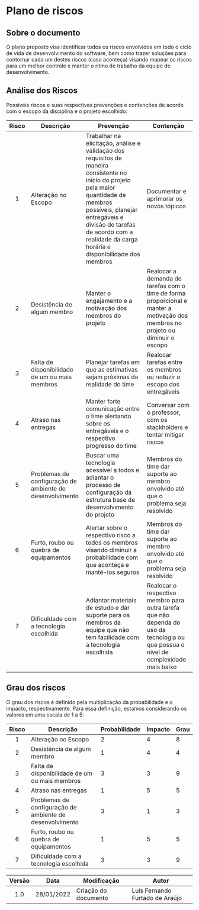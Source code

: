 # Plano de riscos

## Sobre o documento

O plano proposto visa identificar todos os riscos envolvidos em todo o ciclo de vida de desenvolvimento do software, bem como trazer soluções para contornar cada um destes riscos (caso aconteça) visando mapear os riscos para um melhor controle e manter o ritmo de trabalho da equipe de desenvolvimento.


## Análise dos Riscos
Possíveis riscos e suas respectivas prevenções e contenções de acordo com o escopo da disciplina e o projeto escolhido:

| Risco | Descrição       | Prevenção          | Contenção           |
| :----: | ---------- | -------------------- | --------------- |
|  1  | Alteração no Escopo | Trabalhar na elicitação, análise e validação dos requisitos de maneira consistente no início do projeto pela maior quantidade de membros possíveis, planejar entregáveis e divisão de tarefas de acordo com a realidade da carga horária e disponibilidade dos membros | Documentar e aprimorar os novos tópicos
|  2  | Desistência de algum membro | Manter o engajamento e a motivação dos membros do projeto | Realocar a demanda de tarefas com o time de forma proporcional e manter a motivação dos membros no projeto ou diminuir o escopo |
|  3  | Falta de disponibilidade de um ou mais membros | Planejar tarefas em que as estimativas sejam próximas da realidade do time | Realocar tarefas entre os membros ou reduzir o escopo dos entregáveis
|  4  | Atraso nas entregas | Manter forte comunicação entre o time alertando sobre os entregáveis e o respectivo progresso do time  | Conversar com o professor, com os stackholders e tentar mitigar riscos
|  5  | Problemas de configuração de ambiente de desenvolvimento | Buscar uma tecnologia acessível a todos e adiantar o processo de configuração da estrutura base de desenvolvimento do projeto | Membros do time dar suporte ao membro envolvido até que o problema seja resolvido
|  6  | Furto, roubo ou quebra de equipamentos | Alertar sobre o respectivo risco a todos os membros visando diminuir a probabilidade com que aconteça e mantê-los seguros | Membros do time dar suporte ao membro envolvido até que o problema seja resolvido
|  7  | Dificuldade com a tecnologia escolhida | Adiantar materiais de estudo e dar suporte para os membros da equipe que não tem facilidade com a tecnologia escolhida | Realocar o respectivo membro para outra tarefa que não dependa do uso da tecnologia ou que possua o nível de complexidade mais baixo 


## Grau dos riscos
O grau dos riscos é definido pela multiplicação da probabilidade e o impacto, respectivamente. Para essa definição, estamos considerando os valores em uma escala de 1 a 5:

| Risco | Descrição       | Probabilidade          | Impacto        | Grau
| :----: | ---------- | -------------------- | --------------- | -----------
|  1  | Alteração no Escopo | 2 | 4 | 8 |
|  2  | Desistência de algum membro | 1 | 4 | 4 |
|  3  | Falta de disponibilidade de um ou mais membros | 3 | 3 | 9 |
|  4  | Atraso nas entregas | 1 | 5 | 5 |
|  5  | Problemas de configuração de ambiente de desenvolvimento | 3 | 1 | 3 |
|  6  | Furto, roubo ou quebra de equipamentos | 1 | 5 | 5 |
|  7  | Dificuldade com a tecnologia escolhida | 3 | 3 | 9 |





| Versão | Data       | Modificação          | Autor           |
| :----: | ---------- | -------------------- | --------------- |
|  1.0   | 28/01/2022 | Criação do documento | Luís Fernando Furtado de Araújo |
